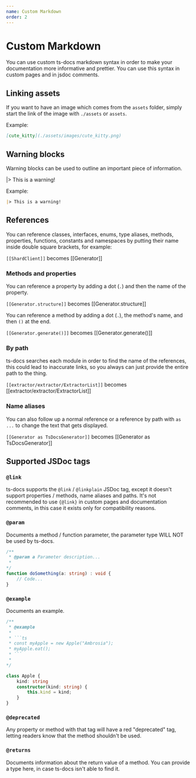 ```yaml
---
name: Custom Markdown
order: 2
---
```


# Custom Markdown

You can use custom ts-docs markdown syntax in order to make your documentation more informative and prettier. You can use this syntax in custom pages and in jsdoc comments.

## Linking assets

If you want to have an image which comes from the `assets` folder, simply start the link of the image with `./assets` or `assets`. 

Example:
```markdown
[cute_kitty](./assets/images/cute_kitty.png)
```

## Warning blocks

Warning blocks can be used to outline an important piece of information.

|> This is a warning!

Example:
```markdown
|> This is a warning!
```

## References

You can reference classes, interfaces, enums, type aliases, methods, properties, functions, constants and namespaces by putting their name inside double square brackets, for example:

`[[ShardClient]]` becomes [[Generator]]

### Methods and properties

You can reference a property by adding a dot (`.`) and then the name of the property. 

`[[Generator.structure]]` becomes [[Generator.structure]]

You can reference a method by adding a dot (`.`), the method's name, and then `()` at the end.

`[[Generator.generate()]]` becomes [[Generator.generate()]]

### By path

ts-docs searches each module in order to find the name of the references, this could lead to inaccurate links, so you always can just provide the entire path to the thing.

`[[extractor/extractor/ExtractorList]]` becomes [[extractor/extractor/ExtractorList]]

### Name aliases

You can also follow up a normal reference or a reference by path with `as ...` to change the text that gets displayed.

`[[Generator as TsDocsGenerator]]` becomes [[Generator as TsDocsGenerator]]

## Supported JSDoc tags

### `@link`

ts-docs supports the `@link` / `@linkplain` JSDoc tag, except it doesn't support properties / methods, name aliases and paths. It's not recommended to use `{@link}` in custom pages and documentation comments, in this case it exists only for compatibility reasons.

### `@param`

Documents a method / function parameter, the parameter type WILL NOT be used by ts-docs. 

```ts
/**
 * @param a Parameter description... 
 *
*/
function doSomething(a: string) : void {
    // Code...
}
```

### `@example`

Documents an example.

```ts
/**
 * @example
 * 
 * ```ts
 * const myApple = new Apple("Ambrosia");
 * myApple.eat();
 * ```
 * 
*/

class Apple {
    kind: string
    constructor(kind: string) {
        this.kind = kind;
    }
}
```

### `@deprecated`

Any property or method with that tag will have a red "deprecated" tag, letting readers know that the method shouldn't be used.

### `@returns`

Documents information about the return value of a method. You can provide a type here, in case ts-docs isn't able to find it. 